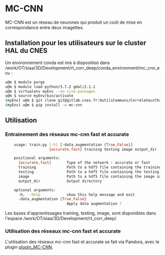 # MC-CNN

MC-CNN est un réseau de neurones qui produit un coût de mise en correspondance entre deux imagettes.

## Installation pour les utilisateurs sur le cluster HAL du CNES

Un environnement conda est mis à disposition dans /work/OT/siaa/3D/Development/rt_corr_deep/conda_environment/mc_cnn_env :


```sh
u@m $ module purge
u@m $ module load python/3.7.2 gdal/2.1.1
u@m $ virtualenv myEnv --no-site-packages
u@m $ source myEnv/bin/activate
(myEnv) u@m $ git clone git@gitlab.cnes.fr:OutilsCommuns/CorrelateurChaine3D/mc-cnn.git
(myEnv) u@m $ pip install -e mc-cnn
```

## Utilisation

### Entrainement des réseaux mc-cnn fast et accurate

```bash
    usage: train.py [-h] [-data_augmentation {True,False}]
                    {accurate,fast} training testing image output_dir

    positional arguments:
      {accurate,fast}       Type of the network : accurate or fast
      training              Path to a hdf5 file containing the training sample
      testing               Path to a hdf5 file containing the testing sample
      image                 Path to a hdf5 file containing the image sample
      output_dir            Output directory

    optional arguments:
      -h, --help            show this help message and exit
      -data_augmentation {True,False}
                            Apply data augmentation ?
```

Les bases d'apprentissages training, testing, image, sont disponibles dans l'espace /work/OT/siaa/3D/Development/rt_corr_deep/.

### Utilisation des réseaux mc-cnn fast et accurate

L'utilisation des réseaux mc-cnn fast et accurate se fait via Pandora, avec le plugin [plugin_MC-CNN](https://gitlab.cnes.fr/OutilsCommuns/CorrelateurChaine3D/pandora_plugins/plugin_mc-cnn).